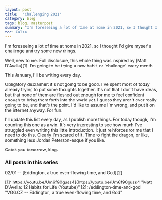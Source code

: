 ```yaml
---
layout: post
title:  "Challenging 2021"
category: blog
tags: blog, masterpost
summary: "I'm foreseeing a lot of time at home in 2021, so I thought I'd give myself a challenge and try some new things."
toc: False
---
```

I'm foreseeing a lot of time at home in 2021, so I thought I'd give myself a challenge and try some new things.

Well, new to me. Full disclosure, this whole thing was inspired by [Matt D'Avella][1]. I'm going to be trying a new habit, or 'challenge' every month.

This January, I'll be writing every day.

Obligatory disclaimer: it's not going to be good. I've spent most of today already trying to put some thoughts together. It's not that I don't have ideas, but that none of them are fleshed out enough for me to feel confident enough to bring them forth into the world yet. I guess they aren't ever really going to be, and that's the point. I'd like to assume I'm wrong, and put it on the internet anyway. For fun.

I'll update this list every day, as I publish more things. For today though, I'm counting this one as a win. It's very interesting to see how much I've struggled even writing this little introduction. It just reinforces for me that I need to do this. Clearly I'm scared of it. Time to fight the dragon, or like, something less Jordan Peterson-esque if you like.

Catch you tomorrow, blog.

### All posts in this series

02/01 -- [Eddington, a true even-flowing time, and God][2]

[1]: https://youtu.be/Um6f90guss4](https://youtu.be/Um6f90guss4 "Matt D'Avella: 12 Habits for Life (Youtube)"
[2]: /eddington-time-and-god "VGG.CZ -- Eddington, a true even-flowing time, and God"
